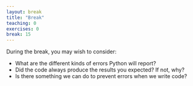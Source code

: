 ```yaml
---
layout: break
title: "Break"
teaching: 0
exercises: 0
break: 15
---
```

During the break, you may wish to consider:
* What are the different kinds of errors Python will report?
* Did the code always produce the results you expected? If not, why?
* Is there something we can do to prevent errors when we write code?
